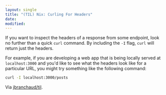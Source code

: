 ```yaml
---
layout: single
title: "(TIL) Nix: Curling For Headers"
date:
modified:
---
```


If you want to inspect the headers of a response from some endpoint, look no
further than a quick `curl` command. By including the `-I` flag, `curl` will
return just the headers.

For example, if you are developing a web app that is being locally served at
`localhost:3000` and you'd like to see what the headers look like for a
particular URL, you might try something like the following command:

```bash
curl -I localhost:3000/posts
```

Via [jbranchaud/til](https://github.com/jbranchaud/til).
